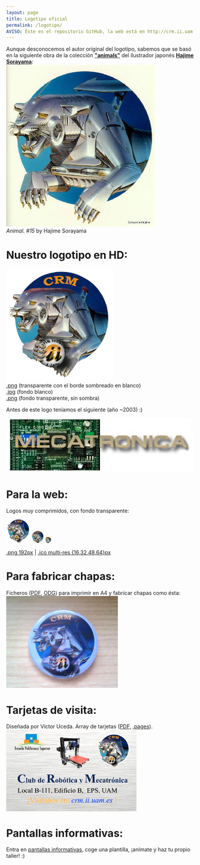 ```yaml
---
layout: page
title: Logotipo oficial
permalink: /logotipo/
AVISO: Éste es el repositorio GitHub, la web está en http://crm.ii.uam.es/
---
```


Aunque desconocemos el autor original del logotipo, sabemos que se basó en la siguiente obra de la colección [**"animals"**](http://www.russianpaintings.net/russian_paintings.vphp?author=971&sort=size) del ilustrador japonés [**Hajime Sorayama**](https://en.wikipedia.org/wiki/Hajime_Sorayama):  
<img src="animal_n15_Hajime_Sorayama.jpg" width="400"/>  
*Animal. #15* by Hajime Sorayama  

Nuestro logotipo en HD:
==
<a href="logo_crm_transparente_con_sombra.png"><img src="logo_crm_transparente_con_sombra.png"/></a>  
[.png](logo_crm_transparente_con_sombra.png) (transparente con el borde sombreado en blanco)  
[.jpg](logo_crm_fondoBlanco.jpg) (fondo blanco)  
[.png](logo_crm_transparente.png) (fondo transparente, sin sombra)  

Antes de este logo teníamos el siguiente (año ~2003) :)

<a href="2003_logo_antiguo_mecatron.jpg"><img src="2003_logo_antiguo_mecatron.jpg"/></a>

Para la web:
==
Logos muy comprimidos, con fondo transparente:  

<img src="logo_crm-64x64.png"/>
<img src="logo_crm-32x32.png"/>
<img src="logo_crm-16x16.png"/>  

[.png 192px](logo_crm-192x192.png) \| [.ico multi-res {16,32,48,64}px](/favicon.ico)  

Para fabricar chapas:
==
Ficheros ([PDF](Chapas/logo_crm_chapas.pdf), [ODG](Chapas/logo_crm_chapas.odg)) para imprimir en A4 y fabricar chapas como ésta:  
<img src="Chapas/2012-05-16 11.49.02.jpg" width="300"/>  

Tarjetas de visita:
==
Diseñada por Víctor Uceda. Array de tarjetas ([PDF](Tarjetas/2015_ArrayTarjetas_continuo.pdf), [.pages](Tarjetas/2015_ArrayTarjetas_continuo.pages)).  
<img src="Tarjetas/2015_tarjetaCRM.jpg" width="350"/>  

Pantallas informativas:
==
Entra en [pantallas informativas](/administrativo/pantallas), coge una plantilla, ¡anímate y haz tu propio taller! :)
